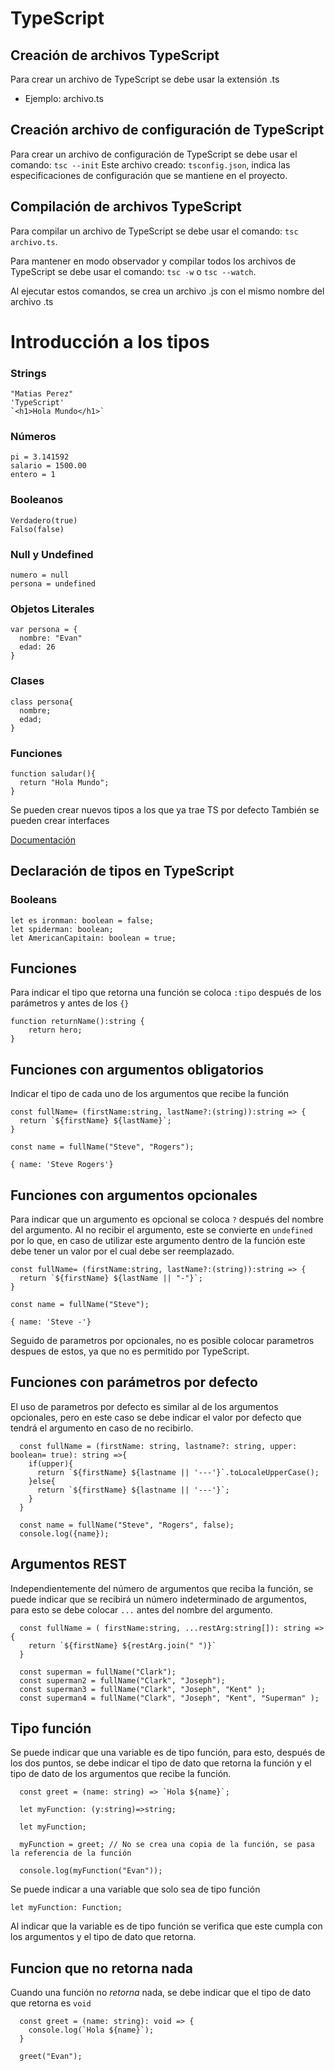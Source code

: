 # TypeScript

## Creación de archivos TypeScript
Para crear un archivo de TypeScript se debe usar la extensión .ts
  - Ejemplo: archivo.ts

## Creación archivo de configuración de TypeScript
Para crear un archivo de configuración de TypeScript se debe usar el comando:
`tsc --init`
Este archivo creado: `tsconfig.json`, indica las especificaciones de configuración que se mantiene en el proyecto.

## Compilación de archivos TypeScript
Para compilar un archivo de TypeScript se debe usar el comando:
`tsc archivo.ts`.

Para mantener en modo observador y compilar todos los archivos de TypeScript se debe usar el comando:
`tsc -w` o `tsc --watch`.

Al ejecutar estos comandos, se crea un archivo .js con el mismo nombre del archivo .ts

# Introducción a los tipos
### Strings
```
"Matias Perez"
'TypeScript'
`<h1>Hola Mundo</h1>`
```
### Números
```
pi = 3.141592
salario = 1500.00
entero = 1
```
### Booleanos
```
Verdadero(true)
Falso(false)
```
### Null y Undefined
```
numero = null
persona = undefined
```
### Objetos Literales
```
var persona = {
  nombre: "Evan"
  edad: 26
}
```
### Clases
```
class persona{
  nombre;
  edad;
}
```
### Funciones
```
function saludar(){
  return "Hola Mundo";
}
```

Se pueden crear nuevos tipos a los que ya trae TS por defecto
También se pueden crear interfaces

[Documentación](http://www.typescriptlang.org/docs/handbook/basic-types.html)



## Declaración de tipos en TypeScript

### Booleans 
```
let es ironman: boolean = false;
let spiderman: boolean;
let AmericanCapitain: boolean = true;
```

## Funciones
Para indicar el tipo que retorna una función se coloca `:tipo` después de los parámetros y antes de los `{}`


```
function returnName():string {
    return hero;
}
```
## Funciones con argumentos obligatorios
Indicar el tipo de cada uno de los argumentos que recibe la función 

```
const fullName= (firstName:string, lastName?:(string)):string => {
  return `${firstName} ${lastName}`;
}

const name = fullName("Steve", "Rogers");
```
```console
{ name: 'Steve Rogers'}
```


## Funciones con argumentos opcionales
Para indicar que un argumento es opcional se coloca `?` después del nombre del argumento.
Al no recibir el argumento, este se convierte en `undefined` por lo que, en caso de utilizar este argumento dentro de la función este debe tener un valor por el cual debe ser reemplazado.

```
const fullName= (firstName:string, lastName?:(string)):string => {
  return `${firstName} ${lastName || "-"}`;
}

const name = fullName("Steve");
```

```console
{ name: 'Steve -'}
```
Seguido de parametros por opcionales, no es posible colocar parametros despues de estos, ya que no es permitido por TypeScript.

## Funciones con parámetros por defecto
El uso de parametros por defecto es similar al de los argumentos opcionales, pero en este caso se debe indicar el valor por defecto que tendrá el argumento en caso de no recibirlo.

```
  const fullName = (firstName: string, lastname?: string, upper: boolean= true): string =>{
    if(upper){
      return `${firstName} ${lastname || '---'}`.toLocaleUpperCase();
    }else{
      return `${firstName} ${lastname || '---'}`;
    }
  }

  const name = fullName("Steve", "Rogers", false);
  console.log({name});
```

## Argumentos REST
Independientemente del número de argumentos que reciba la función, se puede indicar que se recibirá un número indeterminado de argumentos, para esto se debe colocar `...` antes del nombre del argumento.

```
  const fullName = ( firstName:string, ...restArg:string[]): string =>{
    return `${firstName} ${restArg.join(" ")}`
  } 

  const superman = fullName("Clark");
  const superman2 = fullName("Clark", "Joseph");
  const superman3 = fullName("Clark", "Joseph", "Kent" );
  const superman4 = fullName("Clark", "Joseph", "Kent", "Superman" );

```

## Tipo función
Se puede indicar que una variable es de tipo función, para esto, después de los dos puntos, se debe indicar el tipo de dato que retorna la función y el tipo de dato de los argumentos que recibe la función.

```
  const greet = (name: string) => `Hola ${name}`;

  let myFunction: (y:string)=>string;

  let myFunction;

  myFunction = greet; // No se crea una copia de la función, se pasa la referencia de la función

  console.log(myFunction("Evan"));

```

Se puede indicar a una variable que solo sea de tipo función
```
let myFunction: Function;
```
Al indicar que la variable es de tipo función se verifica que este cumpla con los argumentos y el tipo de dato que retorna.

## Funcion que no retorna nada
Cuando una función no _retorna_ nada, se debe indicar que el tipo de dato que retorna es `void`

```
  const greet = (name: string): void => {
    console.log(`Hola ${name}`);
  }

  greet("Evan");

```